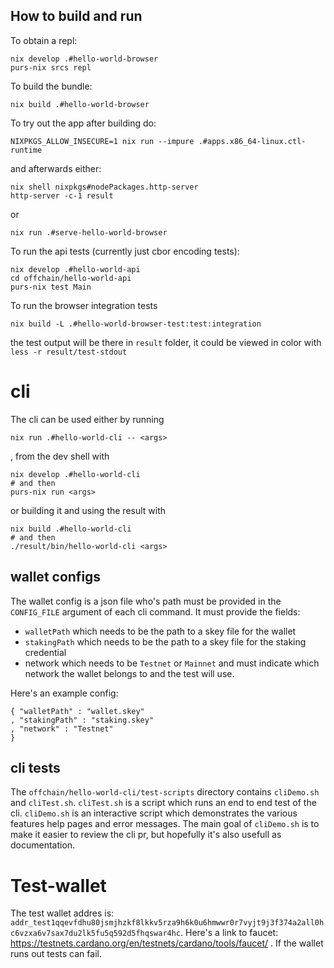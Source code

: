 ## How to build and run

To obtain a repl:
```
nix develop .#hello-world-browser
purs-nix srcs repl
```

To build the bundle:
```
nix build .#hello-world-browser
```

To try out the app after building do:
```
NIXPKGS_ALLOW_INSECURE=1 nix run --impure .#apps.x86_64-linux.ctl-runtime
```
and afterwards either:
```
nix shell nixpkgs#nodePackages.http-server
http-server -c-1 result
```
or
```
nix run .#serve-hello-world-browser
```

To run the api tests (currently just cbor encoding tests):
```
nix develop .#hello-world-api
cd offchain/hello-world-api
purs-nix test Main
```

To run the browser integration tests
```
nix build -L .#hello-world-browser-test:test:integration
```

the test output will be there in `result` folder, it could be viewed in color with `less -r result/test-stdout`

# cli

The cli can be used either by running
```
nix run .#hello-world-cli -- <args>
```
, from the dev shell with
```
nix develop .#hello-world-cli
# and then
purs-nix run <args>
```
or building it and using the result with
```
nix build .#hello-world-cli
# and then
./result/bin/hello-world-cli <args>
```

## wallet configs

The wallet config is a json file who's path must be provided in the `CONFIG_FILE` argument of each cli command.
It must provide the fields:
- `walletPath` which needs to be the path to a skey file for the wallet
- `stakingPath` which needs to be the path to a skey file for the staking credential
- network which needs to be `Testnet` or `Mainnet` and must indicate which network the wallet belongs to and the test will use.

Here's an example config:
```
{ "walletPath" : "wallet.skey"
, "stakingPath" : "staking.skey"
, "network" : "Testnet"
}
```

## cli tests

The `offchain/hello-world-cli/test-scripts` directory contains `cliDemo.sh` and `cliTest.sh`.
`cliTest.sh` is a script which runs an end to end test of the cli.
`cliDemo.sh` is an interactive script which demonstrates the various features help pages and error messages.
The main goal of `cliDemo.sh` is to make it easier to review the cli pr, but hopefully it's also usefull as documentation.

# Test-wallet

The test wallet addres is:
`addr_test1qqevfdhu80jsmjhzkf8lkkv5rza9h6k0u6hmwwr0r7vyjt9j3f374a2all0hc6vzxa6v7sax7du2lk5fu5q592d5fhqswar4hc`.
Here's a link to faucet: https://testnets.cardano.org/en/testnets/cardano/tools/faucet/ .
If the wallet runs out tests can fail.
